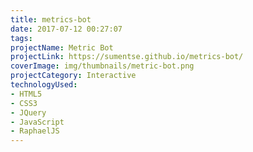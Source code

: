 ```yaml
---
title: metrics-bot
date: 2017-07-12 00:27:07
tags:
projectName: Metric Bot
projectLink: https://sumentse.github.io/metrics-bot/
coverImage: img/thumbnails/metric-bot.png
projectCategory: Interactive
technologyUsed:
- HTML5
- CSS3
- JQuery
- JavaScript
- RaphaelJS
---
```

